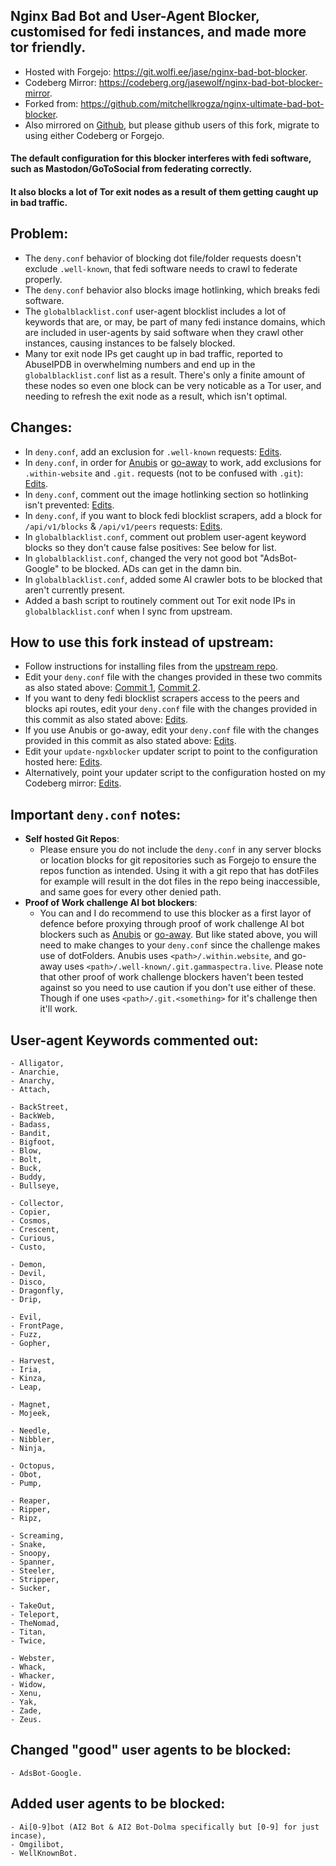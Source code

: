 ## Nginx Bad Bot and User-Agent Blocker, customised for fedi instances, and made more tor friendly.

* Hosted with Forgejo: https://git.wolfi.ee/jase/nginx-bad-bot-blocker.
* Codeberg Mirror: https://codeberg.org/jasewolf/nginx-bad-bot-blocker-mirror.
* Forked from: https://github.com/mitchellkrogza/nginx-ultimate-bad-bot-blocker.
* Also mirrored on [Github](https://github.com/jwbjnwolf/nginx-bad-bot-blocker), but please github users of this fork, migrate to using either Codeberg or Forgejo.

#### The default configuration for this blocker interferes with fedi software, such as Mastodon/GoToSocial from federating correctly.
#### It also blocks a lot of Tor exit nodes as a result of them getting caught up in bad traffic.

## Problem:
- The `deny.conf` behavior of blocking dot file/folder requests doesn't exclude `.well-known`, that fedi software needs to crawl to federate properly.
- The `deny.conf` behavior also blocks image hotlinking, which breaks fedi software.
- The `globalblacklist.conf` user-agent blocklist includes a lot of keywords that are, or may, be part of many fedi instance domains, which are included in user-agents by said software when they crawl other instances, causing instances to be falsely blocked.
- Many tor exit node IPs get caught up in bad traffic, reported to AbuseIPDB in overwhelming numbers and end up in the `globalblacklist.conf` list as a result. There's only a finite amount of these nodes so even one block can be very noticable as a Tor user, and needing to refresh the exit node as a result, which isn't optimal.

## Changes:
- In `deny.conf`, add an exclusion for `.well-known` requests: [Edits](../../../commit/d3459217f2394ac9ed50d1fcac0cd7b323637c7f).
- In `deny.conf`, in order for [Anubis](https://github.com/TecharoHQ/anubis) or [go-away](https://git.gammaspectra.live/git/go-away) to work, add exclusions for `.within-website` and `.git.` requests (not to be confused with `.git`): [Edits](../../../commit/c7cb0d953b4bd617bb1015806c22ff7e2cf9c72c).
- In `deny.conf`, comment out the image hotlinking section so hotlinking isn't prevented: [Edits](../../../commit/13b8798f04dfffd58d9d22224b7ec3e660398da5).
- In `deny.conf`, if you want to block fedi blocklist scrapers, add a block for `/api/v1/blocks` & `/api/v1/peers` requests: [Edits](../../../commit/660f5d55a19c672d3a837128dda181bee98e40ef).
- In `globalblacklist.conf`, comment out problem user-agent keyword blocks so they don't cause false positives: See below for list.
- In `globalblacklist.conf`, changed the very not good bot "AdsBot-Google" to be blocked. ADs can get in the damn bin.
- In `globalblacklist.conf`, added some AI crawler bots to be blocked that aren't currently present.
- Added a bash script to routinely comment out Tor exit node IPs in `globalblacklist.conf` when I sync from upstream.

## How to use this fork instead of upstream:
- Follow instructions for installing files from the [upstream repo](https://github.com/mitchellkrogza/nginx-ultimate-bad-bot-blocker/blob/master/MANUAL-CONFIGURATION.md).
- Edit your `deny.conf` file with the changes provided in these two commits as also stated above: [Commit 1](../../../commit/d3459217f2394ac9ed50d1fcac0cd7b323637c7f), [Commit 2](../../../commit/13b8798f04dfffd58d9d22224b7ec3e660398da5).
- If you want to deny fedi blocklist scrapers access to the peers and blocks api routes, edit your `deny.conf` file with the changes provided in this commit as also stated above: [Edits](../../../commit/660f5d55a19c672d3a837128dda181bee98e40ef).
- If you use Anubis or go-away, edit your `deny.conf` file with the changes provided in this commit as also stated above: [Edits](../../../commit/c7cb0d953b4bd617bb1015806c22ff7e2cf9c72c).
- Edit your `update-ngxblocker` updater script to point to the configuration hosted here: [Edits](../../../commit/cc16f568bf61b14d1ce0080fe4635595cd1d9a4c).
- Alternatively, point your updater script to the configuration hosted on my Codeberg mirror: [Edits](../../../commit/bf87f7c276cdf4801b54fc2afa606e971ccf4ac4).

## Important `deny.conf` notes:
- **Self hosted Git Repos**:
  - Please ensure you do not include the `deny.conf` in any server blocks or location blocks for git repositories such as Forgejo to ensure the repos function as intended. Using it with a git repo that has dotFiles for example will result in the dot files in the repo being inaccessible, and same goes for every other denied path.
- **Proof of Work challenge AI bot blockers**:
  - You can and I do recommend to use this blocker as a first layor of defence before proxying through proof of work challenge AI bot blockers such as [Anubis](https://github.com/TecharoHQ/anubis) or [go-away](https://git.gammaspectra.live/git/go-away). But like stated above, you will need to make changes to your `deny.conf` since the challenge makes use of dotFolders. Anubis uses `<path>/.within.website`, and go-away uses `<path>/.well-known/.git.gammaspectra.live`. Please note that other proof of work challenge blockers haven't been tested against so you need to use caution if you don't use either of these. Though if one uses `<path>/.git.<something>` for it's challenge then it'll work.
  

## User-agent Keywords commented out:
```
- Alligator,
- Anarchie,
- Anarchy,
- Attach,

- BackStreet,
- BackWeb,
- Badass,
- Bandit,
- Bigfoot,
- Blow,
- Bolt,
- Buck,
- Buddy,
- Bullseye,

- Collector,
- Copier,
- Cosmos,
- Crescent,
- Curious,
- Custo,

- Demon,
- Devil,
- Disco,
- Dragonfly,
- Drip,

- Evil,
- FrontPage,
- Fuzz,
- Gopher,

- Harvest,
- Iria,
- Kinza,
- Leap,

- Magnet,
- Mojeek,

- Needle,
- Nibbler,
- Ninja,

- Octopus,
- Obot,
- Pump,

- Reaper,
- Ripper,
- Ripz,

- Screaming,
- Snake,
- Snoopy,
- Spanner,
- Steeler,
- Stripper,
- Sucker,

- TakeOut,
- Teleport,
- TheNomad,
- Titan,
- Twice,

- Webster,
- Whack,
- Whacker,
- Widow,
- Xenu,
- Yak,
- Zade,
- Zeus.
```

## Changed "good" user agents to be blocked:
```
- AdsBot-Google.
```

## Added user agents to be blocked:
```
- Ai[0-9]bot (AI2 Bot & AI2 Bot-Dolma specifically but [0-9] for just incase),
- Omgilibot,
- WellKnownBot.
```
